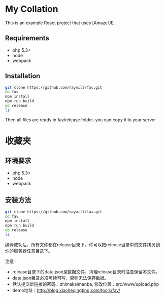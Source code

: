 # My Collation

This is an example React project that uses [AmazeUI].
## Requirements
 * php 5.3+
 * node
 * webpack

## Installation

```sh
git clone https://github.com/raywill/fav.git
cd fav
npm install
npm run build
cd release
ls

```
Then all files are ready in fav/release folder. you can copy it to your server


# 收藏夹
## 环境要求

 * php 5.3+
 * node
 * webpack

## 安装方法

```sh
git clone https://github.com/raywill/fav.git
cd fav
npm install
npm run build
cd release
ls

```
编译成功后，所有文件都在release目录下。你可以把release目录中的文件拷贝到你的服务器任意目录下。

注意：

 * release目录下的data.json是数据文件，清理release目录时注意保留本文件。
 * data.json目录必须可读可写，否则无法保存数据。
 * 默认提交新链接的密码：zhimakaimenba, 修改位置：src/www/upload.php
 * demo地址：http://blog.xiaoheqingting.com/tools/fav/

